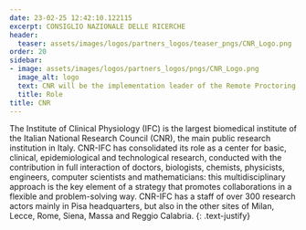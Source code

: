 ```yaml
---
date: 23-02-25 12:42:10.122115
excerpt: CONSIGLIO NAZIONALE DELLE RICERCHE
header:
  teaser: assets/images/logos/partners_logos/teaser_pngs/CNR_Logo.png
order: 20
sidebar:
- image: assets/images/logos/partners_logos/pngs/CNR_Logo.png
  image_alt: logo
  text: CNR will be the implementation leader of the Remote Proctoring use case and contributor of the Smart Ambulance and Adaptive Control of Hannes Prosthetic use cases. It will also be involved in WP1 and WP2.
  title: Role
title: CNR
---
```

The Institute of Clinical Physiology (IFC) is the largest biomedical institute of the Italian National Research Council (CNR), the main public research institution in Italy. CNR-IFC has consolidated its role as a center for basic, clinical, epidemiological and technological research, conducted with the contribution in full interaction of doctors, biologists, chemists, physicists, engineers, computer scientists and mathematicians: this multidisciplinary approach is the key element of a strategy that promotes collaborations in a flexible and problem-solving way. CNR-IFC has a staff of over 300 research actors mainly in Pisa headquarters, but also in the other sites of Milan, Lecce, Rome, Siena, Massa and Reggio Calabria.
{: .text-justify}
